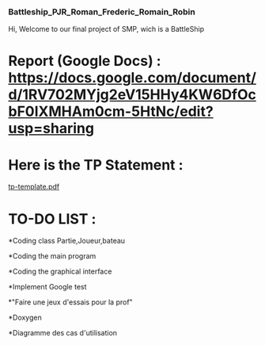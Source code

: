### Battleship_PJR_Roman_Frederic_Romain_Robin

Hi, Welcome to our final project of SMP, wich is a BattleShip

# Report (Google Docs) : https://docs.google.com/document/d/1RV702MYjg2eV15HHy4KW6DfOcbF0IXMHAm0cm-5HtNc/edit?usp=sharing

# Here is the TP Statement :
[tp-template.pdf](https://github.com/ECN-SEC-SMP/Battleship_PJR_Roman_Frederic_Romain_Robin/files/8803107/tp-template.pdf)


# TO-DO LIST :

  *Coding class Partie,Joueur,bateau

  *Coding the main program 

  *Coding the graphical interface

  *Implement Google test
  
  *"Faire une jeux d'essais pour la prof"

  *Doxygen
  
  *Diagramme des cas d'utilisation
  

